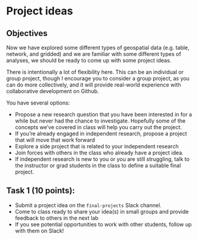 # Project ideas

## Objectives

Now we have explored some different types of geospatial data (e.g. table, network, and gridded) and we are familiar with some different types of analyses, we should be ready to come up with some project ideas.

There is intentionally a lot of flexibility here. This can be an individual or group project, though I encourage you to consider a group project, as you can do more collectively, and it will provide real-world experience with collaborative development on Github.

You have several options:
* Propose a new research question that you have been interested in for a while but never had the chance to investigate. Hopefully some of the concepts we’ve covered in class will help you carry out the project.
* If you’re already engaged in independent research, propose a project that will move that work forward
* Explore a side project that is related to your independent research
* Join forces with others in the class who already have a project idea.
* If independent research is new to you or you are still struggling, talk to the instructor or grad students in the class to define a suitable final project.

## Task 1 (10 points):

* Submit a project idea on the `final-projects` Slack channel.
* Come to class ready to share your idea(s) in small groups and provide feedback to others in the next lab
* If you see potential opportunities to work with other students, follow up with them on Slack!
